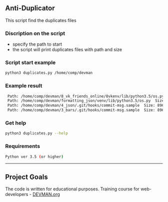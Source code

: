 ## Anti-Duplicator

This script find the duplicates files


### Discription on the script

+ specify the path to start
+ the script will print duplicates files with path and size


### Script start example
```bash
python3 duplicates.py /home/comp/devman
```

### Example result
```bash
 Path: /home/comp/devman/8_vk_friends_online/8vkenv/lib/python3.5/os.py  Size: 36970
 Path: /home/comp/devman/formatting_json/venv/lib/python3.5/os.py  Size: 36970
 Path: /home/comp/devman/4_json/.git/hooks/commit-msg.sample  Size: 896
 Path: /home/comp/devman/3_bars/.git/hooks/commit-msg.sample  Size: 896
```

### Get help
```bash
python3 duplicates.py --help
```

### Requirements
```bash
Python ver 3.5 (or higher)
```

---
## Project Goals

The code is written for educational purposes. Training course for web-developers - [DEVMAN.org](https://devman.org)
